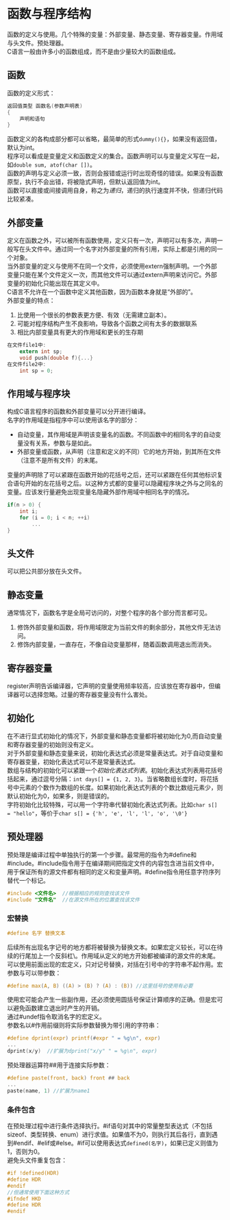 # 函数与程序结构
函数的定义与使用。几个特殊的变量：外部变量、静态变量、寄存器变量。作用域与头文件。预处理器。  
C语言一般由许多小的函数组成，而不是由少量较大的函数组成。  

## 函数
函数的定义形式：
```C
返回值类型 函数名(参数声明表)
{
    声明和语句
}
```
函数定义的各构成部分都可以省略，最简单的形式`dummy(){}`，如果没有返回值，默认为int。  
程序可以看成是变量定义和函数定义的集合。函数声明可以与变量定义写在一起，如`double sum, atof(char [])`。  
函数的声明与定义必须一致，否则会报错或运行时出现奇怪的错误。如果没有函数原型，执行不会出错，将被隐式声明，但默认返回值为int。  
函数可以直接或间接调用自身，称之为*递归*，递归的执行速度并不快，但递归代码比较紧凑。  

## 外部变量
定义在函数之外，可以被所有函数使用，定义只有一次，声明可以有多次，声明一般写在头文件中。通过同一个名字对外部变量的所有引用，实际上都是引用的同一个对象。  
当外部变量的定义与使用不在同一个文件，必须使用extern强制声明。一个外部变量只能在某个文件定义一次，而其他文件可以通过extern声明来访问它。外部变量的初始化只能出现在其定义中。  
C语言不允许在一个函数中定义其他函数，因为函数本身就是“外部的”。  
外部变量的特点：
1. 比使用一个很长的参数表更方便、有效（无需建立副本）。
2. 可能对程序结构产生不良影响，导致各个函数之间有太多的数据联系
3. 相比内部变量具有更大的作用域和更长的生存期

```C
在文件file1中:
    extern int sp;
    void push(double f){...}
在文件file2中:
    int sp = 0;
```

## 作用域与程序块
构成C语言程序的函数和外部变量可以分开进行编译。  
名字的作用域是指程序中可以使用该名字的部分：  
- 自动变量，其作用域是声明该变量名的函数。不同函数中的相同名字的自动变量没有关系，参数与是如此。
- 外部变量或函数，从声明（注意和定义的不同）它的地方开始，到其所在文件（注意不是所有文件）的末尾。

变量的声明除了可以紧跟在函数开始的花括号之后，还可以紧跟在任何其他标识复合语句开始的左花括号之后。以这种方式都的变量可以隐藏程序块之外与之同名的变量。应该发行量避免出现变量名隐藏外部作用域中相同名字的情况。
```C
if(n > 0) {
    int i;
    for (i = 0; i < n; ++i)
        ...
}
```

## 头文件
可以把公共部分放在头文件。  

## 静态变量
通常情况下，函数名字是全局可访问的，对整个程序的各个部分而言都可见。  
1. 修饰外部变量和函数，将作用域限定为当前文件的剩余部分，其他文件无法访问。  
2. 修饰内部变量，一直存在，不像自动变量那样，随着函数调用退出而消失。

## 寄存器变量
register声明告诉编译器，它声明的变量使用频率较高，应该放在寄存器中，但编译器可以选择忽略。过量的寄存器变量没有什么害处。  

## 初始化
在不进行显式初始化的情况下，外部变量和静态变量都将被初始化为0,而自动变量和寄存器变量的初始则没有定义。  
对于外部变量和静态变量来说，初始化表达式必须是常量表达式。对于自动变量和寄存器变量，初始化表达式可以不是常量表达式。  
数组与结构的初始化可以紧跟一个*初始化表达式列表*。初始化表达式列表用花括号括起来，通过逗号分隔：`int days[] = {1, 2, 3}`。当省略数组长度时，将花括号中元素的个数作为数组的长度。如果初始化表达式列表的个数比数组元素少，则默认初始化为0，如果多，则是错误的。  
字符初始化比较特殊，可以用一个字符串代替初始化表达式列表。比如`char s[] = "hello"`，等价于`char s[] = {'h', 'e', 'l', 'l', 'o', '\0'}`

## 预处理器
预处理是编译过程中单独执行的第一个步骤。最常用的指令为#define和#include。#include指令用于在编译期间把指定文件的内容包含进当前文件中，用于保证所有的源文件都有相同的定义和变量声明。#define指令用任意字符序列替代一个标记。  
```C
#include <文件名>  //根据相应的规则查找该文件
#include "文件名"  //在源文件所在的位置查找该文件
```

### 宏替换
```C
#define 名字 替换文本
```
后续所有出现名字记号的地方都将被替换为替换文本。如果宏定义较长，可以在待续的行尾加上一个反斜杠\\。作用域从定义的地方开始都被编译的源文件的末尾。可以使用前面出现的宏定义，只对记号替换，对括在引号中的字符串不起作用。宏参数与可以带参数：
```C
#define max(A, B) ((A) > (B) ? (A) : (B)) //这里括号的使用有必要
```
使用宏可能会产生一些副作用，还必须使用圆括号保证计算顺序的正确。但是宏可以避免函数建立退出时产生的开销。  
通过#undef指令取消名字的宏定义。  
参数名以#作用前缀则将实际参数替换为带引用的字符串：
```C
#define dprint(expr) printf(#expr " = %g\n", expr)
...
dprint(x/y)  //扩展为dprint("x/y" " = %g\n", expr)
```
预处理器运算符##用于连接实际参数：
```C
#define paste(front, back) front ## back
...
paste(name, 1) //扩展为name1
```

### 条件包含
在预处理过程中进行条件选择执行。#if语句对其中的常量整型表达式（不包括sizeof、类型转换、enum）进行求值。如果值不为0，则执行其后各行，直到遇到#endif、#elif或#else。#if可以使用表达式`defined(名字)`，如果已定义则值为1，否则为0。  
避免头文件重复包含：
```C
#if !defined(HDR)
#define HDR
#endif
//但通常使用下面这种方式
#ifndef HKD
#define HDR
#endif
```
